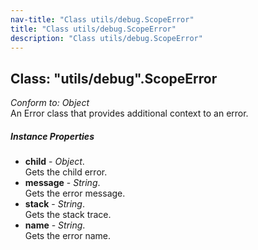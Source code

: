 ```yaml
---
nav-title: "Class utils/debug.ScopeError"
title: "Class utils/debug.ScopeError"
description: "Class utils/debug.ScopeError"
---
```

## Class: "utils/debug".ScopeError  
_Conform to:_ _Object_  
An Error class that provides additional context to an error.

##### Instance Properties
 - **child** - _Object_.    
  Gets the child error.
 - **message** - _String_.    
  Gets the error message.
 - **stack** - _String_.    
  Gets the stack trace.
 - **name** - _String_.    
  Gets the error name.